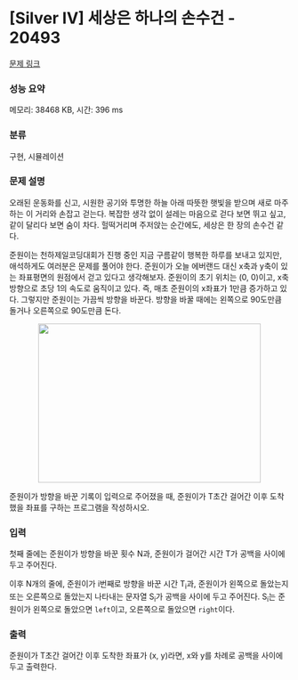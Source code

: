 # [Silver IV] 세상은 하나의 손수건 - 20493 

[문제 링크](https://www.acmicpc.net/problem/20493) 

### 성능 요약

메모리: 38468 KB, 시간: 396 ms

### 분류

구현, 시뮬레이션

### 문제 설명

<p>오래된 운동화를 신고, 시원한 공기와 투명한 하늘 아래 따뜻한 햇빛을 받으며 새로 마주하는 이 거리와 손잡고 걷는다. 복잡한 생각 없이 설레는 마음으로 걷다 보면 뛰고 싶고, 같이 달리다 보면 숨이 차다. 헐떡거리며 주저앉는 순간에도, 세상은 한 장의 손수건 같다.</p>

<p>준원이는 천하제일코딩대회가 진행 중인 지금 구름같이 행복한 하루를 보내고 있지만, 애석하게도 여러분은 문제를 풀어야 한다. 준원이가 오늘 에버랜드 대신 x축과 y축이 있는 좌표평면의 원점에서 걷고 있다고 생각해보자. 준원이의 초기 위치는 (0, 0)이고, x축 방향으로 초당 1의 속도로 움직이고 있다. 즉, 매초 준원이의 x좌표가 1만큼 증가하고 있다. 그렇지만 준원이는 가끔씩 방향을 바꾼다. 방향을 바꿀 때에는 왼쪽으로 90도만큼 돌거나 오른쪽으로 90도만큼 돈다.</p>

<p style="text-align: center;"><img alt="" src="https://upload.acmicpc.net/fe4b8c1d-cfc4-4c7c-807b-89932cd048f8/-/preview/" style="height: 286px; width: 400px;"><br>
 </p>

<p>준원이가 방향을 바꾼 기록이 입력으로 주어졌을 때, 준원이가 T초간 걸어간 이후 도착했을 좌표를 구하는 프로그램을 작성하시오.</p>

### 입력 

 <p>첫째 줄에는 준원이가 방향을 바꾼 횟수 N과, 준원이가 걸어간 시간 T가 공백을 사이에 두고 주어진다.</p>

<p>이후 N개의 줄에, 준원이가 i번째로 방향을 바꾼 시간 T<sub>i</sub>과, 준원이가 왼쪽으로 돌았는지 또는 오른쪽으로 돌았는지 나타내는 문자열 S<sub>i</sub>가 공백을 사이에 두고 주어진다. S<sub>i</sub>는 준원이가 왼쪽으로 돌았으면 <code>left</code>이고, 오른쪽으로 돌았으면 <code>right</code>이다.</p>

### 출력 

 <p>준원이가 T초간 걸어간 이후 도착한 좌표가 (x, y)라면, x와 y를 차례로 공백을 사이에 두고 출력한다.</p>

